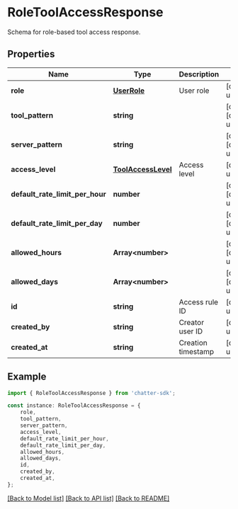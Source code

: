 # RoleToolAccessResponse

Schema for role-based tool access response.

## Properties

Name | Type | Description | Notes
------------ | ------------- | ------------- | -------------
**role** | [**UserRole**](UserRole.md) | User role | [default to undefined]
**tool_pattern** | **string** |  | [optional] [default to undefined]
**server_pattern** | **string** |  | [optional] [default to undefined]
**access_level** | [**ToolAccessLevel**](ToolAccessLevel.md) | Access level | [default to undefined]
**default_rate_limit_per_hour** | **number** |  | [optional] [default to undefined]
**default_rate_limit_per_day** | **number** |  | [optional] [default to undefined]
**allowed_hours** | **Array&lt;number&gt;** |  | [optional] [default to undefined]
**allowed_days** | **Array&lt;number&gt;** |  | [optional] [default to undefined]
**id** | **string** | Access rule ID | [default to undefined]
**created_by** | **string** | Creator user ID | [default to undefined]
**created_at** | **string** | Creation timestamp | [default to undefined]

## Example

```typescript
import { RoleToolAccessResponse } from 'chatter-sdk';

const instance: RoleToolAccessResponse = {
    role,
    tool_pattern,
    server_pattern,
    access_level,
    default_rate_limit_per_hour,
    default_rate_limit_per_day,
    allowed_hours,
    allowed_days,
    id,
    created_by,
    created_at,
};
```

[[Back to Model list]](../README.md#documentation-for-models) [[Back to API list]](../README.md#documentation-for-api-endpoints) [[Back to README]](../README.md)
